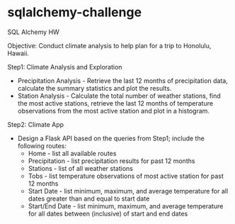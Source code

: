 # sqlalchemy-challenge
SQL Alchemy HW

Objective:  Conduct climate analysis to help plan for a trip to Honolulu, Hawaii.

Step1: Climate Analysis and Exploration
* Precipitation Analysis - Retrieve the last 12 months of precipitation data, calculate the summary statistics and plot the results.
* Station Analysis - Calculate the total number of weather stations, find the most active stations, retrieve the last 12 months of temperature observations
   from the most active station and plot in a histogram.

Step2:  Climate App
* Design a Flask API based on the queries from Step1; include the following routes:
   * Home - list all available routes
   * Precipitation - list precipitation results for past 12 months
   * Stations - list of all weather stations
   * Tobs - list temperature observations of most active station for past 12 months
   * Start Date - list minimum, maximum, and average temperature for all dates greater than and equal to start date
   * Start/End Date - list minimum, maximum, and average temperature for all dates between (inclusive) of start and end dates
   
   
